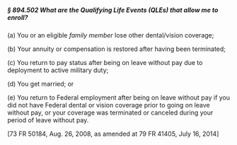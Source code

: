 ##### § 894.502 What are the Qualifying Life Events (QLEs) that allow me to enroll? #####

(a) You or an eligible *family member* lose other dental/vision coverage;

(b) Your annuity or compensation is restored after having been terminated;

(c) You return to pay status after being on leave without pay due to deployment to active military duty;

(d) You get married; or

(e) You return to Federal employment after being on leave without pay if you did not have Federal dental or vision coverage prior to going on leave without pay, or your coverage was terminated or canceled during your period of leave without pay.

[73 FR 50184, Aug. 26, 2008, as amended at 79 FR 41405, July 16, 2014]